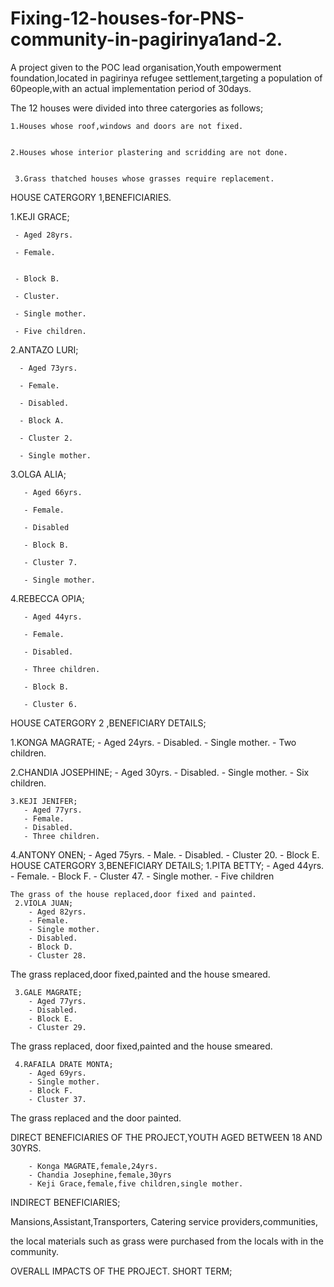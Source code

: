 # Fixing-12-houses-for-PNS-community-in-pagirinya1and-2.
A project given to the POC lead organisation,Youth empowerment foundation,located in pagirinya refugee settlement,targeting a population of 60people,with an actual implementation period of 30days.

The 12 houses were divided into three catergories as follows;
   
     
    1.Houses whose roof,windows and doors are not fixed.
   
    
    2.Houses whose interior plastering and scridding are not done.
    
   
     3.Grass thatched houses whose grasses require replacement.

HOUSE CATERGORY 1,BENEFICIARIES.

 1.KEJI GRACE;
    
     - Aged 28yrs.
     
     - Female.
     
      
     - Block B.
     
     - Cluster.
    
     - Single mother.
    
     - Five children.
    
 2.ANTAZO LURI;

      - Aged 73yrs.
      
      - Female.
      
      - Disabled.
     
      - Block A.
      
      - Cluster 2.
     
      - Single mother.

 3.OLGA ALIA;
       
       - Aged 66yrs.
       
       - Female.
       
       - Disabled
       
       - Block B.
       
       - Cluster 7.
       
       - Single mother.
 
 4.REBECCA OPIA;
      
       - Aged 44yrs.
       
       - Female.
       
       - Disabled.
      
       - Three children.
      
       - Block B.
       
       - Cluster 6.

 HOUSE CATERGORY 2 ,BENEFICIARY DETAILS;
 
  1.KONGA MAGRATE;
       - Aged 24yrs.
       - Disabled.
       - Single mother.
       - Two children.
  
   2.CHANDIA JOSEPHINE;
       - Aged 30yrs.
       - Disabled.
       - Single mother.
       - Six children.
  
    3.KEJI JENIFER;
       - Aged 77yrs.
       - Female.
       - Disabled.
       - Three children.
   4.ANTONY ONEN;
       - Aged 75yrs.
       - Male.
       - Disabled.
       - Cluster 20.
       - Block E.
HOUSE CATERGORY 3,BENEFICIARY DETAILS;
    1.PITA BETTY;
        - Aged 44yrs.
        - Female.
        - Block F.
        - Cluster 47.
        - Single mother.
        - Five children
 
    The grass of the house replaced,door fixed and painted.
     2.VIOLA JUAN;
        - Aged 82yrs.
        - Female.
        - Single mother.
        - Disabled.
        - Block D.
        - Cluster 28.
  The grass replaced,door fixed,painted and the house smeared.
   
     3.GALE MAGRATE;
        - Aged 77yrs.
        - Disabled.
        - Block E.
        - Cluster 29.
  The grass replaced, door fixed,painted and the house smeared.
    
     4.RAFAILA DRATE MONTA;
        - Aged 69yrs.
        - Single mother.
        - Block F.
        - Cluster 37.
  The grass replaced and the door painted.

  DIRECT BENEFICIARIES OF THE PROJECT,YOUTH AGED BETWEEN 18 AND 30YRS.
   
        - Konga MAGRATE,female,24yrs.
        - Chandia Josephine,female,30yrs
        - Keji Grace,female,five children,single mother.
   
  INDIRECT BENEFICIARIES;
 
 Mansions,Assistant,Transporters, Catering service providers,communities,
 
 the local materials such as grass were purchased from the locals with in the community.
 
  OVERALL IMPACTS OF THE PROJECT.
  SHORT TERM;



    


       
